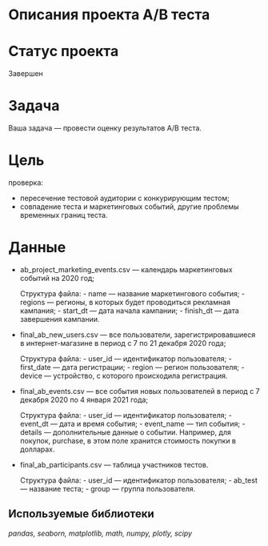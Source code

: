 # Описания проекта А/B теста

# Статус проекта
 Завершен

# **Задача**
Ваша задача — провести оценку результатов A/B теста.

# **Цель** 
 проверка:
 - пересечение тестовой аудитории с конкурирующим тестом;
 - совпадение теста и маркетинговых событий, другие проблемы временных границ теста.

# Данные
 - ab_project_marketing_events.csv — календарь маркетинговых событий на 2020 год;
    
    Структура файла:
         - name — название маркетингового события;
         - regions — регионы, в которых будет проводиться рекламная кампания;
         - start_dt — дата начала кампании;
         - finish_dt — дата завершения кампании.
 - final_ab_new_users.csv — все пользователи, зарегистрировавшиеся в интернет-магазине в период с 7 по 21 декабря 2020 года;
     
     Структура файла:
         - user_id — идентификатор пользователя;
         - first_date — дата регистрации;
         - region — регион пользователя;
         - device — устройство, с которого происходила регистрация.
 - final_ab_events.csv — все события новых пользователей в период с 7 декабря 2020 по 4 января 2021 года;
    
     Структура файла:
         - user_id — идентификатор пользователя;
         - event_dt — дата и время события;
         - event_name — тип события;
         - details — дополнительные данные о событии. Например, для покупок, purchase, в этом поле хранится стоимость покупки в долларах.
 - final_ab_participants.csv — таблица участников тестов.
     
     Структура файла:
         - user_id — идентификатор пользователя;
         - ab_test — название теста;
         - group — группа пользователя.

## Используемые библиотеки
*pandas,*
*seaborn,*
*matplotlib,*
*math,*
*numpy,*
*plotly,*
*scipy*
